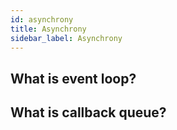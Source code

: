 ```yaml
---
id: asynchrony
title: Asynchrony
sidebar_label: Asynchrony
---
```


## What is event loop?

## What is callback queue?
